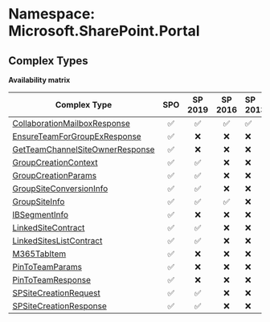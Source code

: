 # Namespace: Microsoft.SharePoint.Portal

## Complex Types

**Availability matrix**

Complex Type | SPO | SP 2019 | SP 2016 | SP 2013
----------|:---:|:-------:|:-------:|:-------
[CollaborationMailboxResponse](./ComplexTypes/CollaborationMailboxResponse.md) | ✅ | ✅ | ✅ | ✅
[EnsureTeamForGroupExResponse](./ComplexTypes/EnsureTeamForGroupExResponse.md) | ✅ | ❌ | ❌ | ❌
[GetTeamChannelSiteOwnerResponse](./ComplexTypes/GetTeamChannelSiteOwnerResponse.md) | ✅ | ❌ | ❌ | ❌
[GroupCreationContext](./ComplexTypes/GroupCreationContext.md) | ✅ | ✅ | ❌ | ❌
[GroupCreationParams](./ComplexTypes/GroupCreationParams.md) | ✅ | ✅ | ❌ | ❌
[GroupSiteConversionInfo](./ComplexTypes/GroupSiteConversionInfo.md) | ✅ | ✅ | ❌ | ❌
[GroupSiteInfo](./ComplexTypes/GroupSiteInfo.md) | ✅ | ✅ | ✅ | ❌
[IBSegmentInfo](./ComplexTypes/IBSegmentInfo.md) | ✅ | ❌ | ❌ | ❌
[LinkedSiteContract](./ComplexTypes/LinkedSiteContract.md) | ✅ | ✅ | ❌ | ❌
[LinkedSitesListContract](./ComplexTypes/LinkedSitesListContract.md) | ✅ | ✅ | ❌ | ❌
[M365TabItem](./ComplexTypes/M365TabItem.md) | ✅ | ❌ | ❌ | ❌
[PinToTeamParams](./ComplexTypes/PinToTeamParams.md) | ✅ | ❌ | ❌ | ❌
[PinToTeamResponse](./ComplexTypes/PinToTeamResponse.md) | ✅ | ❌ | ❌ | ❌
[SPSiteCreationRequest](./ComplexTypes/SPSiteCreationRequest.md) | ✅ | ✅ | ❌ | ❌
[SPSiteCreationResponse](./ComplexTypes/SPSiteCreationResponse.md) | ✅ | ✅ | ❌ | ❌
